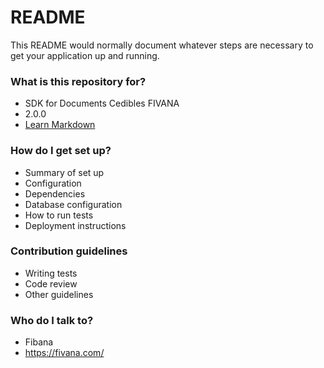 # README #

This README would normally document whatever steps are necessary to get your application up and running.

### What is this repository for? ###

* SDK for Documents Cedibles FIVANA
* 2.0.0
* [Learn Markdown](https://bitbucket.org/tutorials/markdowndemo)

### How do I get set up? ###

* Summary of set up
* Configuration
* Dependencies
* Database configuration
* How to run tests
* Deployment instructions

### Contribution guidelines ###

* Writing tests
* Code review
* Other guidelines

### Who do I talk to? ###

* Fibana
* https://fivana.com/